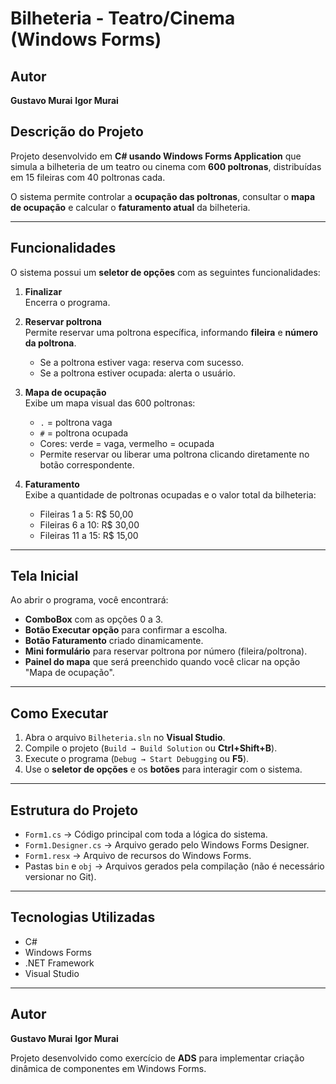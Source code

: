 # Bilheteria - Teatro/Cinema (Windows Forms)

## Autor

**Gustavo Murai** 
**Igor Murai** 

## Descrição do Projeto
Projeto desenvolvido em **C# usando Windows Forms Application** que simula a bilheteria de um teatro ou cinema com **600 poltronas**, distribuídas em 15 fileiras com 40 poltronas cada.  

O sistema permite controlar a **ocupação das poltronas**, consultar o **mapa de ocupação** e calcular o **faturamento atual** da bilheteria.

---

## Funcionalidades

O sistema possui um **seletor de opções** com as seguintes funcionalidades:

1. **Finalizar**  
   Encerra o programa.

2. **Reservar poltrona**  
   Permite reservar uma poltrona específica, informando **fileira** e **número da poltrona**.  
   - Se a poltrona estiver vaga: reserva com sucesso.  
   - Se a poltrona estiver ocupada: alerta o usuário.

3. **Mapa de ocupação**  
   Exibe um mapa visual das 600 poltronas:  
   - `.` = poltrona vaga  
   - `#` = poltrona ocupada  
   - Cores: verde = vaga, vermelho = ocupada  
   - Permite reservar ou liberar uma poltrona clicando diretamente no botão correspondente.

4. **Faturamento**  
   Exibe a quantidade de poltronas ocupadas e o valor total da bilheteria:  
   - Fileiras 1 a 5: R$ 50,00  
   - Fileiras 6 a 10: R$ 30,00  
   - Fileiras 11 a 15: R$ 15,00  

---

## Tela Inicial

Ao abrir o programa, você encontrará:  

- **ComboBox** com as opções 0 a 3.  
- **Botão Executar opção** para confirmar a escolha.  
- **Botão Faturamento** criado dinamicamente.  
- **Mini formulário** para reservar poltrona por número (fileira/poltrona).  
- **Painel do mapa** que será preenchido quando você clicar na opção "Mapa de ocupação".

---

## Como Executar

1. Abra o arquivo `Bilheteria.sln` no **Visual Studio**.  
2. Compile o projeto (`Build → Build Solution` ou **Ctrl+Shift+B**).  
3. Execute o programa (`Debug → Start Debugging` ou **F5**).  
4. Use o **seletor de opções** e os **botões** para interagir com o sistema.  

---

## Estrutura do Projeto

- `Form1.cs` → Código principal com toda a lógica do sistema.  
- `Form1.Designer.cs` → Arquivo gerado pelo Windows Forms Designer.  
- `Form1.resx` → Arquivo de recursos do Windows Forms.  
- Pastas `bin` e `obj` → Arquivos gerados pela compilação (não é necessário versionar no Git).  

---

## Tecnologias Utilizadas

- C#  
- Windows Forms  
- .NET Framework  
- Visual Studio  

---

## Autor

**Gustavo Murai** 
**Igor Murai** 

Projeto desenvolvido como exercício de **ADS** para implementar criação dinâmica de componentes em Windows Forms.


